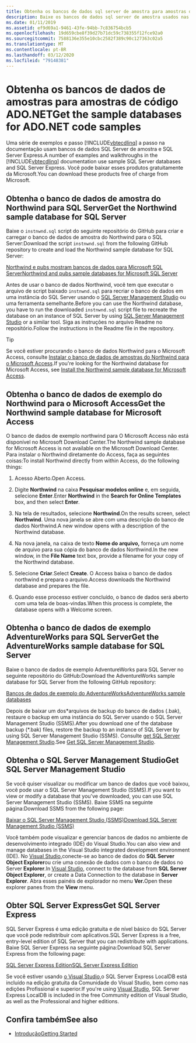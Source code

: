 ```yaml
---
title: Obtenha os bancos de dados sql server de amostra para amostras de código ADO.NET
description: Baixe os bancos de dados sql server de amostra usados nas amostras de código na documentação ADO.NET, bem como sql server e ferramentas de gerenciamento
ms.date: 01/11/2019
ms.assetid: ef9d69a1-9461-43fe-94bb-7c836754bcb5
ms.openlocfilehash: 19d659cbe8f39d27b71dc59c738355f12fce92a0
ms.sourcegitcommit: 7588136e355e10cbc2582f389c90c127363c02a5
ms.translationtype: MT
ms.contentlocale: pt-BR
ms.lasthandoff: 03/12/2020
ms.locfileid: "79148381"
---
```

# <a name="get-the-sample-databases-for-adonet-code-samples"></a><span data-ttu-id="ebf26-103">Obtenha os bancos de dados de amostras para amostras de código ADO.NET</span><span class="sxs-lookup"><span data-stu-id="ebf26-103">Get the sample databases for ADO.NET code samples</span></span>

<span data-ttu-id="ebf26-104">Uma série de exemplos e passo [!INCLUDE[vbtecdlinq](../../../../../../includes/vbtecdlinq-md.md)] a passo na documentação usam bancos de dados SQL Server de amostra e SQL Server Express.</span><span class="sxs-lookup"><span data-stu-id="ebf26-104">A number of examples and walkthroughs in the [!INCLUDE[vbtecdlinq](../../../../../../includes/vbtecdlinq-md.md)] documentation use sample SQL Server databases and SQL Server Express.</span></span> <span data-ttu-id="ebf26-105">Você pode baixar esses produtos gratuitamente da Microsoft.</span><span class="sxs-lookup"><span data-stu-id="ebf26-105">You can download these products free of charge from Microsoft.</span></span>

## <a name="get-the-northwind-sample-database-for-sql-server"></a><span data-ttu-id="ebf26-106">Obtenha o banco de dados de amostra do Northwind para SQL Server</span><span class="sxs-lookup"><span data-stu-id="ebf26-106">Get the Northwind sample database for SQL Server</span></span>

<span data-ttu-id="ebf26-107">Baixe o `instnwnd.sql` script do seguinte repositório do GitHub para criar e carregar o banco de dados de amostra do Northwind para o SQL Server:</span><span class="sxs-lookup"><span data-stu-id="ebf26-107">Download the script `instnwnd.sql` from the following GitHub repository to create and load the Northwind sample database for SQL Server:</span></span>

[<span data-ttu-id="ebf26-108">Northwind e pubs mostram bancos de dados para Microsoft SQL Server</span><span class="sxs-lookup"><span data-stu-id="ebf26-108">Northwind and pubs sample databases for Microsoft SQL Server</span></span>](https://github.com/Microsoft/sql-server-samples/tree/master/samples/databases/northwind-pubs)

<span data-ttu-id="ebf26-109">Antes de usar o banco de dados Northwind, você tem que executar o arquivo de script baixado `instnwnd.sql` para recriar o banco de dados em uma instância do SQL Server usando o [SQL Server Management Studio](#get_ssms) ou uma ferramenta semelhante.</span><span class="sxs-lookup"><span data-stu-id="ebf26-109">Before you can use the Northwind database, you have to run the downloaded `instnwnd.sql` script file to recreate the database on an instance of SQL Server by using [SQL Server Management Studio](#get_ssms) or a similar tool.</span></span> <span data-ttu-id="ebf26-110">Siga as instruções no arquivo Readme no repositório.</span><span class="sxs-lookup"><span data-stu-id="ebf26-110">Follow the instructions in the Readme file in the repository.</span></span>

> [!TIP]
> <span data-ttu-id="ebf26-111">Se você estiver procurando o banco de dados Northwind para o Microsoft Access, consulte [Instalar o banco de dados de amostras do Northwind para o Microsoft Access](#northwind_access).</span><span class="sxs-lookup"><span data-stu-id="ebf26-111">If you're looking for the Northwind database for Microsoft Access, see [Install the Northwind sample database for Microsoft Access](#northwind_access).</span></span>

## <a name="get-the-northwind-sample-database-for-microsoft-access"></a><a name="northwind_access"></a><span data-ttu-id="ebf26-112">Obtenha o banco de dados de exemplo do Northwind para o Microsoft Access</span><span class="sxs-lookup"><span data-stu-id="ebf26-112">Get the Northwind sample database for Microsoft Access</span></span>

<span data-ttu-id="ebf26-113">O banco de dados de exemplo northwind para O Microsoft Access não está disponível no Microsoft Download Center.</span><span class="sxs-lookup"><span data-stu-id="ebf26-113">The Northwind sample database for Microsoft Access is not available on the Microsoft Download Center.</span></span> <span data-ttu-id="ebf26-114">Para instalar o Northwind diretamente do Access, faça as seguintes coisas:</span><span class="sxs-lookup"><span data-stu-id="ebf26-114">To install Northwind directly from within Access, do the following things:</span></span>

1. <span data-ttu-id="ebf26-115">Acesso Aberto.</span><span class="sxs-lookup"><span data-stu-id="ebf26-115">Open Access.</span></span>

1. <span data-ttu-id="ebf26-116">Digite **Northwind** na caixa **Pesquisar modelos online** e, em seguida, selecione **Enter**.</span><span class="sxs-lookup"><span data-stu-id="ebf26-116">Enter **Northwind** in the **Search for Online Templates** box, and then select **Enter**.</span></span>

1. <span data-ttu-id="ebf26-117">Na tela de resultados, selecione **Northwind**.</span><span class="sxs-lookup"><span data-stu-id="ebf26-117">On the results screen, select **Northwind**.</span></span> <span data-ttu-id="ebf26-118">Uma nova janela se abre com uma descrição do banco de dados Northwind.</span><span class="sxs-lookup"><span data-stu-id="ebf26-118">A new window opens with a description of the Northwind database.</span></span>

1. <span data-ttu-id="ebf26-119">Na nova janela, na caixa de texto **Nome do arquivo,** forneça um nome de arquivo para sua cópia do banco de dados Northwind.</span><span class="sxs-lookup"><span data-stu-id="ebf26-119">In the new window, in the **File Name** text box, provide a filename for your copy of the Northwind database.</span></span>

1. <span data-ttu-id="ebf26-120">Selecione **Criar**.</span><span class="sxs-lookup"><span data-stu-id="ebf26-120">Select **Create**.</span></span> <span data-ttu-id="ebf26-121">O Access baixa o banco de dados northwind e prepara o arquivo.</span><span class="sxs-lookup"><span data-stu-id="ebf26-121">Access downloads the Northwind database and prepares the file.</span></span>

1. <span data-ttu-id="ebf26-122">Quando esse processo estiver concluído, o banco de dados será aberto com uma tela de boas-vindas.</span><span class="sxs-lookup"><span data-stu-id="ebf26-122">When this process is complete, the database opens with a Welcome screen.</span></span>

## <a name="get-the-adventureworks-sample-database-for-sql-server"></a><span data-ttu-id="ebf26-123">Obtenha o banco de dados de exemplo AdventureWorks para SQL Server</span><span class="sxs-lookup"><span data-stu-id="ebf26-123">Get the AdventureWorks sample database for SQL Server</span></span>

<span data-ttu-id="ebf26-124">Baixe o banco de dados de exemplo AdventureWorks para SQL Server no seguinte repositório do GitHub:</span><span class="sxs-lookup"><span data-stu-id="ebf26-124">Download the AdventureWorks sample database for SQL Server from the following GitHub repository:</span></span>

[<span data-ttu-id="ebf26-125">Bancos de dados de exemplo do AdventureWorks</span><span class="sxs-lookup"><span data-stu-id="ebf26-125">AdventureWorks sample databases</span></span>](https://github.com/Microsoft/sql-server-samples/releases/tag/adventureworks)

<span data-ttu-id="ebf26-126">Depois de baixar um dos\*arquivos de backup do banco de dados (.bak), restaure o backup em uma instância do SQL Server usando o SQL Server Management Studio (SSMS).</span><span class="sxs-lookup"><span data-stu-id="ebf26-126">After you download one of the database backup (\*.bak) files, restore the backup to an instance of SQL Server by using SQL Server Management Studio (SSMS).</span></span> <span data-ttu-id="ebf26-127">Consulte [get SQL Server Management Studio](#get_ssms).</span><span class="sxs-lookup"><span data-stu-id="ebf26-127">See [Get SQL Server Management Studio](#get_ssms).</span></span>

## <a name="get-sql-server-management-studio"></a><a name="get_ssms"></a><span data-ttu-id="ebf26-128">Obtenha o SQL Server Management Studio</span><span class="sxs-lookup"><span data-stu-id="ebf26-128">Get SQL Server Management Studio</span></span>
<span data-ttu-id="ebf26-129">Se você quiser visualizar ou modificar um banco de dados que você baixou, você pode usar o SQL Server Management Studio (SSMS).</span><span class="sxs-lookup"><span data-stu-id="ebf26-129">If you want to view or modify a database that you've downloaded, you can use SQL Server Management Studio (SSMS).</span></span> <span data-ttu-id="ebf26-130">Baixe SSMS na seguinte página:</span><span class="sxs-lookup"><span data-stu-id="ebf26-130">Download SSMS from the following page:</span></span>

[<span data-ttu-id="ebf26-131">Baixar o SQL Server Management Studio (SSMS)</span><span class="sxs-lookup"><span data-stu-id="ebf26-131">Download SQL Server Management Studio (SSMS)</span></span>](/sql/ssms/download-sql-server-management-studio-ssms)

<span data-ttu-id="ebf26-132">Você também pode visualizar e gerenciar bancos de dados no ambiente de desenvolvimento integrado (IDE) do Visual Studio.</span><span class="sxs-lookup"><span data-stu-id="ebf26-132">You can also view and manage databases in the Visual Studio integrated development environment (IDE).</span></span> <span data-ttu-id="ebf26-133">No [Visual Studio,](https://www.visualstudio.com/downloads/?utm_medium=microsoft&utm_source=docs.microsoft.com&utm_campaign=button+cta&utm_content=download+vs2017)conecte-se ao banco de dados do **SQL Server Object Explorer**ou crie uma conexão de dados com o banco de dados no Server **Explorer**.</span><span class="sxs-lookup"><span data-stu-id="ebf26-133">In [Visual Studio](https://www.visualstudio.com/downloads/?utm_medium=microsoft&utm_source=docs.microsoft.com&utm_campaign=button+cta&utm_content=download+vs2017), connect to the database from **SQL Server Object Explorer**, or create a Data Connection to the database in **Server Explorer**.</span></span> <span data-ttu-id="ebf26-134">Abra esses painéis de explorador no menu **Ver.**</span><span class="sxs-lookup"><span data-stu-id="ebf26-134">Open these explorer panes from the **View** menu.</span></span>

## <a name="get-sql-server-express"></a><a name="get_sql"></a><span data-ttu-id="ebf26-135">Obter SQL Server Express</span><span class="sxs-lookup"><span data-stu-id="ebf26-135">Get SQL Server Express</span></span>

<span data-ttu-id="ebf26-136">SQL Server Express é uma edição gratuita e de nível básico do SQL Server que você pode redistribuir com aplicativos.</span><span class="sxs-lookup"><span data-stu-id="ebf26-136">SQL Server Express is a free, entry-level edition of SQL Server that you can redistribute with applications.</span></span> <span data-ttu-id="ebf26-137">Baixe SQL Server Express na seguinte página:</span><span class="sxs-lookup"><span data-stu-id="ebf26-137">Download SQL Server Express from the following page:</span></span>
  
[<span data-ttu-id="ebf26-138">SQL Server Express Edition</span><span class="sxs-lookup"><span data-stu-id="ebf26-138">SQL Server Express Edition</span></span>](https://www.microsoft.com/sql-server/sql-server-editions-express)

<span data-ttu-id="ebf26-139">Se você estiver usando [o Visual Studio,](https://www.visualstudio.com/downloads/?utm_medium=microsoft&utm_source=docs.microsoft.com&utm_campaign=button+cta&utm_content=download+vs2017)o SQL Server Express LocalDB está incluído na edição gratuita da Comunidade do Visual Studio, bem como nas edições Profissional e superior.</span><span class="sxs-lookup"><span data-stu-id="ebf26-139">If you're using [Visual Studio](https://www.visualstudio.com/downloads/?utm_medium=microsoft&utm_source=docs.microsoft.com&utm_campaign=button+cta&utm_content=download+vs2017), SQL Server Express LocalDB is included in the free Community edition of Visual Studio, as well as the Professional and higher editions.</span></span>  

## <a name="see-also"></a><span data-ttu-id="ebf26-140">Confira também</span><span class="sxs-lookup"><span data-stu-id="ebf26-140">See also</span></span>

- [<span data-ttu-id="ebf26-141">Introdução</span><span class="sxs-lookup"><span data-stu-id="ebf26-141">Getting Started</span></span>](getting-started.md)
